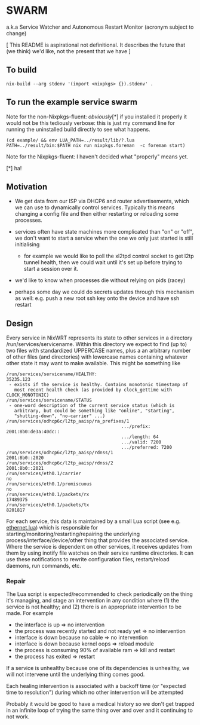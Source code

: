 # SWARM

a.k.a Service Watcher and Autonomous Restart Monitor
(acronym subject to change)

[ This README is aspirational not definitional.  It describes the
  future that (we think) we'd like, not the present that we have ]


## To build

    nix-build --arg stdenv '(import <nixpkgs> {}).stdenv' .

## To run the example service swarm

Note for the non-Nixpkgs-fluent: *obviously*[*] if you installed it properly it would
not be this tediously verbose: this is just my command line for running
the uninstalled build directly to see what happens.

    (cd example/ && env LUA_PATH=../result/lib/?.lua PATH=../result/bin:$PATH nix run nixpkgs.foreman  -c foreman start)

Note for the Nixpkgs-fluent: I haven't decided what "properly" means yet.

[*] ha!


## Motivation

* We get data from our ISP via DHCP6 and router advertisements, which
  we can use to dynamically control services. Typically this means
  changing a config file and then either restarting or reloading some
  processes. 

* services often have state machines more complicated than "on" or "off",
  we don't want to start a service when the one we only just started
  is still initialising

  * for example we would like to poll the xl2tpd control socket to get
    l2tp tunnel health, then we could wait until it's set up before
    trying to start a session over it.

* we'd like to know when processes die without relying on pids (racey)

* perhaps some day we could do secrets updates through this mechanism
  as well: e.g. push a new root ssh key onto the device and have ssh restart
  

## Design

Every service in NixWRT represents its state to other services in a
directory /run/services/servicename. Within this directory we expect
to find (up to) two files with standardized UPPERCASE names, plus a an
arbitrary number of other files (and directories) with lowercase names
containing whatever other state it may want to make available.  This
might be something like


```
/run/services/servicename/HEALTHY:
35235.123
 - exists if the service is healthy. Contains monotonic timestamp of
   most recent health check (as provided by clock_gettime with CLOCK_MONOTONIC)
/run/services/servicename/STATUS
 - one-word description of the current service status (which is
   arbitrary, but could be something like "online", "starting",
   "shutting-down", "no-carrier" ...)
/run/services/odhcp6c/l2tp_aaisp/ra_prefixes/1
                                           .../prefix: 2001:8b0:de3a:40dc::
                                           .../length: 64
                                           .../valid: 7200
                                           .../preferred: 7200
/run/services/odhcp6c/l2tp_aaisp/rdnss/1
2001:8b0::2020
/run/services/odhcp6c/l2tp_aaisp/rdnss/2
2001:8b0::2021
/run/services/eth0.1/carrier
no
/run/services/eth0.1/promiscuous
no
/run/services/eth0.1/packets/rx
17489375
/run/services/eth0.1/packets/tx
8201817
```

For each service, this data is maintained by a small Lua script
(see e.g. [ethernet.lua](example/ethernet.lua)) which
is responsible for starting/monitoring/restarting/repairing the
underlying process/interface/device/other thing that provides the associated
service. Where the service is dependent on other services, it receives
updates from them by using inotify file watches on their service
runtime directories.  It can use these notifications to rewrite
configuration files, restart/reload daemons, run commands, etc.


### Repair

The Lua script is expected/recommended to check periodically on the
thing it's managing, and stage an intervention in any condition where
(1) the service is not healthy; and (2) there is an appropriate
intervention to be made.  For example

- the interface is up => no intervention
- the process was recently started and not ready yet => no intervention
- interface is down because no cable => no intervention
- interface is down because kernel oops => reload module
- the process is consuming 90% of available ram => kill and restart
- the process has exited => restart

If a service is unhealthy because one of its dependencies is unhealthy, 
we will not intervene until the underlying thing comes good.

Each healing intervention is associated with a backoff time (or "expected
time to resolution") during which no other intervention will be
attempted

Probably it would be good to have a medical history so we don't get
trapped in an infinite loop of trying the same thing over and over and
it continuing to not work.
